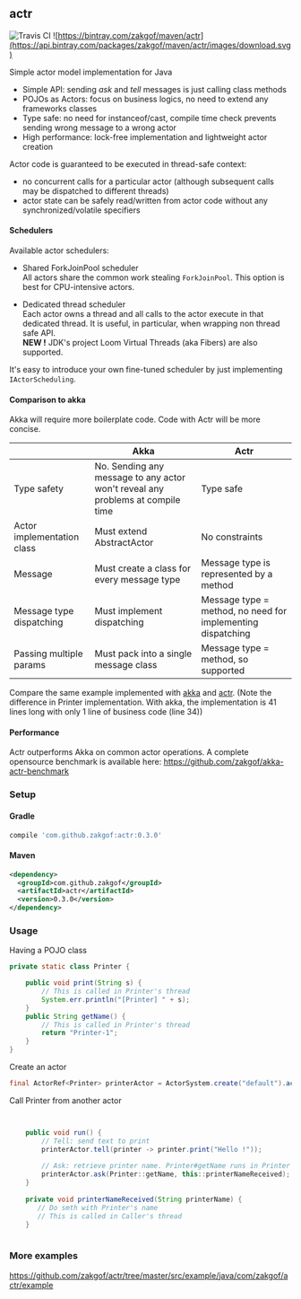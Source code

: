 ## actr
![Travis CI](https://travis-ci.org/zakgof/actr.svg?branch=release)
![https://bintray.com/zakgof/maven/actr](https://api.bintray.com/packages/zakgof/maven/actr/images/download.svg)

Simple actor model implementation for Java

- Simple API: sending _ask_ and _tell_ messages is just calling class methods
- POJOs as Actors: focus on business logics, no need to extend any frameworks classes
- Type safe: no need for instanceof/cast, compile time check prevents sending wrong message to a wrong actor
- High performance: lock-free implementation and lightweight actor creation

Actor code is guaranteed to be executed in thread-safe context:
- no concurrent calls for a particular actor (although subsequent calls may be dispatched to different threads)
- actor state can be safely read/written from actor code without any synchronized/volatile specifiers

#### Schedulers

Available actor schedulers:

- Shared ForkJoinPool scheduler    
All actors share the common work stealing `ForkJoinPool`. This option is best for CPU-intensive actors.

- Dedicated thread scheduler    
Each actor owns a thread and all calls to the actor execute in that dedicated thread. It is useful, in particular, when wrapping non thread safe API.   
**NEW !** JDK's project Loom Virtual Threads (aka Fibers) are also supported.

It's easy to introduce your own fine-tuned scheduler by just implementing `IActorScheduling`.

#### Comparison to akka

Akka will require more boilerplate code. Code with Actr will be more concise.

|  | Akka | Actr |
| ------------- | ------------- | ------------- |
| Type safety  | No. Sending any message to any actor won't reveal any problems at compile time|  Type safe |
| Actor implementation class  | Must extend AbstractActor |  No constraints |
| Message | Must create a class for every message type | Message type is represented by a method |
| Message type dispatching | Must implement dispatching| Message type = method, no need for implementing dispatching |
| Passing multiple params | Must pack into a single message class | Message type = method, so supported  |

Compare the same example implemented with
[akka](https://github.com/akka/akka-quickstart-java.g8/tree/2.5.x/src/main/g8/src/main/java/com/lightbend/akka/sample) and [actr](https://github.com/zakgof/actr/tree/master/src/example/java/com/zakgof/actr/vsakka). (Note the difference in Printer implementation. With akka, the implementation is 41 lines long with only 1 line of business code (line 34))

#### Performance
Actr outperforms Akka on common actor operations. A complete opensource benchmark is available here: https://github.com/zakgof/akka-actr-benchmark

### Setup

#### Gradle
````groovy
compile 'com.github.zakgof:actr:0.3.0'
````

#### Maven
````xml
<dependency>
  <groupId>com.github.zakgof</groupId>
  <artifactId>actr</artifactId>
  <version>0.3.0</version>
</dependency>
````

### Usage

Having a POJO class
````java
private static class Printer {

    public void print(String s) {
        // This is called in Printer's thread
        System.err.println("[Printer] " + s);
    }
    public String getName() {
        // This is called in Printer's thread
        return "Printer-1";
    }
}
````

Create an actor

````java
final ActorRef<Printer> printerActor = ActorSystem.create("default").actorOf(Printer::new);
````

Call Printer from another actor
````java


    public void run() {
        // Tell: send text to print
        printerActor.tell(printer -> printer.print("Hello !"));
        
        // Ask: retrieve printer name. Printer#getName runs in Printer's thread, #printerNameReply runs in Caller's thread
        printerActor.ask(Printer::getName, this::printerNameReceived);
    }
    
    private void printerNameReceived(String printerName) {
       // Do smth with Printer's name
       // This is called in Caller's thread
    }
    

````

### More examples
https://github.com/zakgof/actr/tree/master/src/example/java/com/zakgof/actr/example



